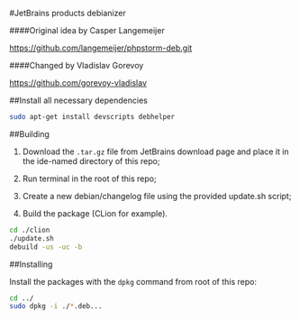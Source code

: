 #JetBrains products debianizer

####Original idea by Casper Langemeijer

<https://github.com/langemeijer/phpstorm-deb.git>

####Changed by Vladislav Gorevoy

<https://github.com/gorevoy-vladislav>

##Install all necessary dependencies

```sh
sudo apt-get install devscripts debhelper
```

##Building

1)   Download the `.tar.gz` file from JetBrains download page and place it in
the ide-named directory of this repo;

2)   Run terminal in the root of this repo;

3)   Create a new debian/changelog file using the provided update.sh script;

4)   Build the package (CLion for example).

```sh
cd ./clion
./update.sh
debuild -us -uc -b
```

##Installing

Install the packages with the `dpkg` command from root of this repo:

```sh
cd ../
sudo dpkg -i ./*.deb...
```
